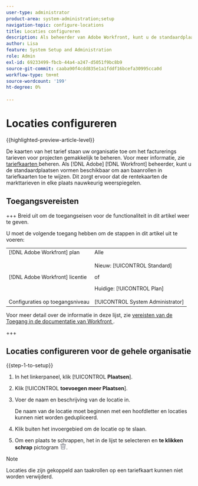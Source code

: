 ```yaml
---
user-type: administrator
product-area: system-administration;setup
navigation-topic: configure-locations
title: Locaties configureren
description: Als beheerder van Adobe Workfront, kunt u de standaardplaatsen vormen beschikbaar om aan baanrollen in tariefkaarten toe te wijzen.
author: Lisa
feature: System Setup and Administration
role: Admin
exl-id: 69233499-fbcb-44a4-a247-d5051f9bc8b9
source-git-commit: caaba90f4cdd835e1a1fddf16bcefa30995cca0d
workflow-type: tm+mt
source-wordcount: '199'
ht-degree: 0%

---
```


# Locaties configureren

{{highlighted-preview-article-level}}

De kaarten van het tarief staan uw organisatie toe om het facturerings tarieven voor projecten gemakkelijk te beheren. Voor meer informatie, zie [ tariefkaarten ](/help/quicksilver/administration-and-setup/set-up-workfront/configure-system-defaults/manage-rate-cards.md) beheren. Als [!DNL Adobe] [!DNL Workfront] beheerder, kunt u de standaardplaatsen vormen beschikbaar om aan baanrollen in tariefkaarten toe te wijzen. Dit zorgt ervoor dat de rentekaarten de markttarieven in elke plaats nauwkeurig weerspiegelen.

## Toegangsvereisten

+++ Breid uit om de toegangseisen voor de functionaliteit in dit artikel weer te geven.

U moet de volgende toegang hebben om de stappen in dit artikel uit te voeren:

<table style="table-layout:auto"> 
 <col> 
 <col> 
 <tbody> 
  <tr> 
   <td role="rowheader">[!DNL Adobe Workfront] plan</td> 
   <td>Alle</td> 
  </tr> 
  <tr> 
   <td role="rowheader">[!DNL Adobe Workfront] licentie</td> 
   <td><p>Nieuw: [!UICONTROL Standard]</p>
   of
   <p>Huidige: [!UICONTROL Plan]</p>
   </td> 
  </tr>  
  <tr> 
   <td role="rowheader">Configuraties op toegangsniveau</td> 
   <td>[!UICONTROL System Administrator]</td>
  </tr> 
 </tbody> 
</table>

Voor meer detail over de informatie in deze lijst, zie [ vereisten van de Toegang in de documentatie van Workfront ](/help/quicksilver/administration-and-setup/add-users/access-levels-and-object-permissions/access-level-requirements-in-documentation.md).

+++

## Locaties configureren voor de gehele organisatie

{{step-1-to-setup}}

1. In het linkerpaneel, klik [!UICONTROL **Plaatsen**].
1. Klik [!UICONTROL **toevoegen meer Plaatsen**].
1. Voer de naam en beschrijving van de locatie in.

   De naam van de locatie moet beginnen met een hoofdletter en locaties kunnen niet worden gedupliceerd.

1. Klik buiten het invoergebied om de locatie op te slaan.
1. Om een plaats te schrappen, het in de lijst te selecteren en **te klikken schrap** pictogram ![ pictogram van de Schrapping ](assets/delete.png).

>[!NOTE]
>
>Locaties die zijn gekoppeld aan taakrollen op een tariefkaart kunnen niet worden verwijderd.
